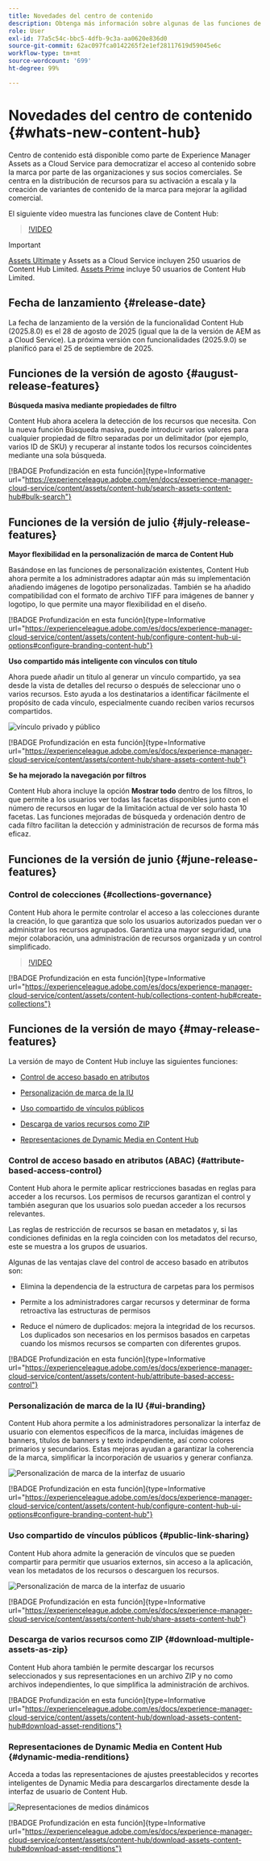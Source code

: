 ```yaml
---
title: Novedades del centro de contenido
description: Obtenga más información sobre algunas de las funciones de Content Hub recién lanzadas
role: User
exl-id: 77a5c54c-bbc5-4dfb-9c3a-aa0620e836d0
source-git-commit: 62ac097fca0142265f2e1ef28117619d59045e6c
workflow-type: tm+mt
source-wordcount: '699'
ht-degree: 99%

---
```


# Novedades del centro de contenido {#whats-new-content-hub}

Centro de contenido está disponible como parte de Experience Manager Assets as a Cloud Service para democratizar el acceso al contenido sobre la marca por parte de las organizaciones y sus socios comerciales. Se centra en la distribución de recursos para su activación a escala y la creación de variantes de contenido de la marca para mejorar la agilidad comercial.

El siguiente vídeo muestra las funciones clave de Content Hub:

>[!VIDEO](https://video.tv.adobe.com/v/3463712)

>[!IMPORTANT]
>
>[Assets Ultimate](/help/assets/assets-ultimate-overview.md) y Assets as a Cloud Service incluyen 250 usuarios de Content Hub Limited. [Assets Prime](/help/assets/assets-prime.md) incluye 50 usuarios de Content Hub Limited.

## Fecha de lanzamiento {#release-date}

La fecha de lanzamiento de la versión de la funcionalidad Content Hub (2025.8.0) es el 28 de agosto de 2025 (igual que la de la versión de AEM as a Cloud Service). La próxima versión con funcionalidades (2025.9.0) se planificó para el 25 de septiembre de 2025.

## Funciones de la versión de agosto {#august-release-features}

**Búsqueda masiva mediante propiedades de filtro**

Content Hub ahora acelera la detección de los recursos que necesita. Con la nueva función Búsqueda masiva, puede introducir varios valores para cualquier propiedad de filtro separadas por un delimitador (por ejemplo, varios ID de SKU) y recuperar al instante todos los recursos coincidentes mediante una sola búsqueda.

[!BADGE Profundización en esta función]{type=Informative url="https://experienceleague.adobe.com/en/docs/experience-manager-cloud-service/content/assets/content-hub/search-assets-content-hub#bulk-search"}

## Funciones de la versión de julio {#july-release-features}

**Mayor flexibilidad en la personalización de marca de Content Hub**

Basándose en las funciones de personalización existentes, Content Hub ahora permite a los administradores adaptar aún más su implementación añadiendo imágenes de logotipo personalizadas. También se ha añadido compatibilidad con el formato de archivo TIFF para imágenes de banner y logotipo, lo que permite una mayor flexibilidad en el diseño.

[!BADGE Profundización en esta función]{type=Informative url="https://experienceleague.adobe.com/es/docs/experience-manager-cloud-service/content/assets/content-hub/configure-content-hub-ui-options#configure-branding-content-hub"}

**Uso compartido más inteligente con vínculos con título**

Ahora puede añadir un título al generar un vínculo compartido, ya sea desde la vista de detalles del recurso o después de seleccionar uno o varios recursos. Esto ayuda a los destinatarios a identificar fácilmente el propósito de cada vínculo, especialmente cuando reciben varios recursos compartidos.

![vínculo privado y público](/help/assets/assets/shared-link-for-assets.png)

[!BADGE Profundización en esta función]{type=Informative url="https://experienceleague.adobe.com/es/docs/experience-manager-cloud-service/content/assets/content-hub/share-assets-content-hub"}

**Se ha mejorado la navegación por filtros**

Content Hub ahora incluye la opción **Mostrar todo** dentro de los filtros, lo que permite a los usuarios ver todas las facetas disponibles junto con el número de recursos en lugar de la limitación actual de ver solo hasta 10 facetas. Las funciones mejoradas de búsqueda y ordenación dentro de cada filtro facilitan la detección y administración de recursos de forma más eficaz.

## Funciones de la versión de junio {#june-release-features}

### Control de colecciones {#collections-governance}

Content Hub ahora le permite controlar el acceso a las colecciones durante la creación, lo que garantiza que solo los usuarios autorizados puedan ver o administrar los recursos agrupados. Garantiza una mayor seguridad, una mejor colaboración, una administración de recursos organizada y un control simplificado.

>[!VIDEO](https://video.tv.adobe.com/v/3463336)

[!BADGE Profundización en esta función]{type=Informative url="https://experienceleague.adobe.com/es/docs/experience-manager-cloud-service/content/assets/content-hub/collections-content-hub#create-collections"}

## Funciones de la versión de mayo {#may-release-features}

La versión de mayo de Content Hub incluye las siguientes funciones:

* [Control de acceso basado en atributos](#attribute-based-access-control)

* [Personalización de marca de la IU](#ui-branding)

* [Uso compartido de vínculos públicos](#public-link-sharing)

* [Descarga de varios recursos como ZIP](#download-multiple-assets-as-zip)

* [Representaciones de Dynamic Media en Content Hub](#dynamic-media-renditions)

### Control de acceso basado en atributos (ABAC) {#attribute-based-access-control}

Content Hub ahora le permite aplicar restricciones basadas en reglas para acceder a los recursos. Los permisos de recursos garantizan el control y también aseguran que los usuarios solo puedan acceder a los recursos relevantes.

Las reglas de restricción de recursos se basan en metadatos y, si las condiciones definidas en la regla coinciden con los metadatos del recurso, este se muestra a los grupos de usuarios.

Algunas de las ventajas clave del control de acceso basado en atributos son:

* Elimina la dependencia de la estructura de carpetas para los permisos

* Permite a los administradores cargar recursos y determinar de forma retroactiva las estructuras de permisos

* Reduce el número de duplicados: mejora la integridad de los recursos. Los duplicados son necesarios en los permisos basados en carpetas cuando los mismos recursos se comparten con diferentes grupos.

[!BADGE Profundización en esta función]{type=Informative url="https://experienceleague.adobe.com/es/docs/experience-manager-cloud-service/content/assets/content-hub/attribute-based-access-control"}

### Personalización de marca de la IU {#ui-branding}

Content Hub ahora permite a los administradores personalizar la interfaz de usuario con elementos específicos de la marca, incluidas imágenes de banners, títulos de banners y texto independiente, así como colores primarios y secundarios. Estas mejoras ayudan a garantizar la coherencia de la marca, simplificar la incorporación de usuarios y generar confianza.

![Personalización de marca de la interfaz de usuario](/help/assets/assets/content-hub-ui-branding.png)

[!BADGE Profundización en esta función]{type=Informative url="https://experienceleague.adobe.com/es/docs/experience-manager-cloud-service/content/assets/content-hub/configure-content-hub-ui-options#configure-branding-content-hub"}

### Uso compartido de vínculos públicos {#public-link-sharing}

Content Hub ahora admite la generación de vínculos que se pueden compartir para permitir que usuarios externos, sin acceso a la aplicación, vean los metadatos de los recursos o descarguen los recursos.

![Personalización de marca de la interfaz de usuario](/help/assets/assets/public-and-private-link.png)

[!BADGE Profundización en esta función]{type=Informative url="https://experienceleague.adobe.com/es/docs/experience-manager-cloud-service/content/assets/content-hub/share-assets-content-hub"}

### Descarga de varios recursos como ZIP {#download-multiple-assets-as-zip}

Content Hub ahora también le permite descargar los recursos seleccionados y sus representaciones en un archivo ZIP y no como archivos independientes, lo que simplifica la administración de archivos.

[!BADGE Profundización en esta función]{type=Informative url="https://experienceleague.adobe.com/es/docs/experience-manager-cloud-service/content/assets/content-hub/download-assets-content-hub#download-asset-renditions"}

### Representaciones de Dynamic Media en Content Hub {#dynamic-media-renditions}

Acceda a todas las representaciones de ajustes preestablecidos y recortes inteligentes de Dynamic Media para descargarlos directamente desde la interfaz de usuario de Content Hub.

![Representaciones de medios dinámicos](/help/assets/assets/dm-renditions-content-hub.png)

[!BADGE Profundización en esta función]{type=Informative url="https://experienceleague.adobe.com/es/docs/experience-manager-cloud-service/content/assets/content-hub/download-assets-content-hub#download-asset-renditions"}
